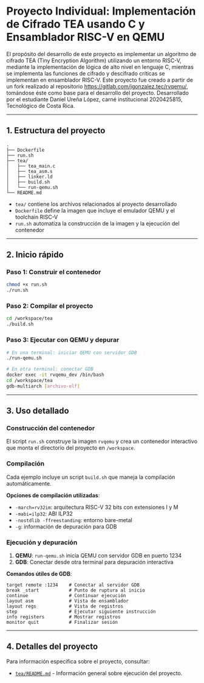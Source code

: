 # Proyecto Individual: Implementación de Cifrado TEA usando C y Ensamblador RISC-V en QEMU

El propósito del desarrollo de este proyecto es implementar un algoritmo de cifrado TEA (Tiny Encryption Algorithm) utilizando un entorno RISC-V, mediante la implementación de lógica de alto nivel en lenguaje C, mientras se implementa las funciones de cifrado y descifrado críticas se implementan en ensamblador RISC-V.
Este proyecto fue creado a partir de un fork realizado al repositorio https://gitlab.com/jgonzalez.tec/rvqemu/, tomándose éste como base para el desarrollo del proyecto.
Desarrollado por el estudiante Daniel Ureña López, carné institucional 2020425815, Tecnológico de Costa Rica.

---

## 1. Estructura del proyecto

```
.
├── Dockerfile
├── run.sh
├── tea/ 
│   ├── tea_main.c
│   ├── tea_asm.s
│   ├── linker.ld
│   ├── build.sh
│   └── run-qemu.sh
└── README.md
```

- `tea/` contiene los archivos relacionados al proyecto desarrollado
- `Dockerfile` define la imagen que incluye el emulador QEMU y el toolchain RISC-V
- `run.sh` automatiza la construcción de la imagen y la ejecución del contenedor

---

## 2. Inicio rápido

### Paso 1: Construir el contenedor
```bash
chmod +x run.sh
./run.sh
```

### Paso 2: Compilar el proyecto
```bash
cd /workspace/tea
./build.sh
```

### Paso 3: Ejecutar con QEMU y depurar
```bash
# En una terminal: iniciar QEMU con servidor GDB
./run-qemu.sh

# En otra terminal: conectar GDB
docker exec -it rvqemu_dev /bin/bash
cd /workspace/tea
gdb-multiarch [archivo-elf]
```

---

## 3. Uso detallado

### Construcción del contenedor
El script `run.sh` construye la imagen `rvqemu` y crea un contenedor interactivo que monta el directorio del proyecto en `/workspace`.

### Compilación
Cada ejemplo incluye un script `build.sh` que maneja la compilación automáticamente.

**Opciones de compilación utilizadas**:
- `-march=rv32im`: arquitectura RISC-V 32 bits con extensiones I y M
- `-mabi=ilp32`: ABI ILP32
- `-nostdlib -ffreestanding`: entorno bare-metal
- `-g`: información de depuración para GDB

### Ejecución y depuración
1. **QEMU**: `run-qemu.sh` inicia QEMU con servidor GDB en puerto 1234
2. **GDB**: Conectar desde otra terminal para depuración interactiva

**Comandos útiles de GDB**:
```gdb
target remote :1234    # Conectar al servidor GDB
break _start           # Punto de ruptura al inicio
continue               # Continuar ejecución
layout asm             # Vista de ensamblador
layout regs            # Vista de registros
step                   # Ejecutar siguiente instrucción
info registers         # Mostrar registros
monitor quit           # Finalizar sesión
```

---

## 4. Detalles del proyecto

Para información específica sobre el proyecto, consultar:
- [`tea/README.md`](tea/README.md) - Información general sobre ejecución del proyecto.
